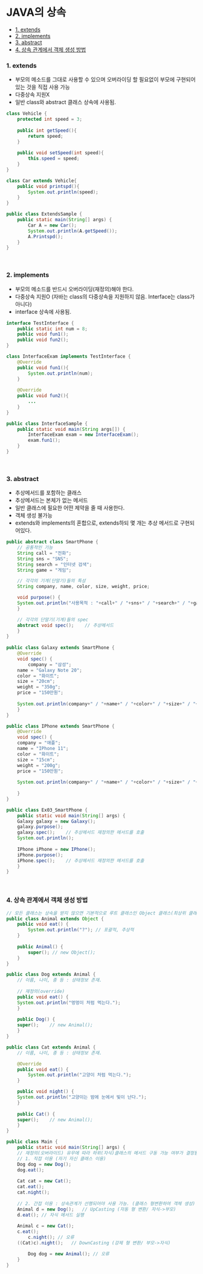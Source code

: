 # JAVA의 상속 
- [1. extends](#1-extends)
- [2. implements](#2-implements)
- [3. abstract](#3-abstract)
- [4. 상속 관계에서 객체 생성 방법](#4-상속-관계에서-객체-생성-방법)

### 1. extends
   - 부모의 메소드를 그대로 사용할 수 있으며 오버라이딩 할 필요없이 부모에 구현되어있는 것을 직접 사용 가능 
   - 다중상속 지원X
   - 일반 class와 abstract 클래스 상속에 사용됨. 

```java
class Vehicle {
    protected int speed = 3;
    
    public int getSpeed(){
    	return speed;
    }
    
    public void setSpeed(int speed){
    	this.speed = speed;
    }
}

class Car extends Vehicle{
    public void printspd(){
    	System.out.println(speed);
    }
}

public class ExtendsSample {
    public static main(String[] args) {
    	Car A = new Car();
        System.out.println(A.getSpeed());
        A.Printspd();
    }
}
```

<br/>

### 2. implements
   - 부모의 메소드를 반드시 오버라이딩(재정의)해야 한다. 
   - 다중상속 지원O (자바는 class의 다중상속을 지원하지 않음. Interface는 class가 아니다)
   - interface 상속에 사용됨. 

```java
interface TestInterface {
    public static int num = 8;
    public void fun1();
    public void fun2();
}

class InterfaceExam implements TestInterface {
    @Override
    public void fun1(){
    	System.out.println(num);
    }
    
    @Override
    public void fun2(){
    	...
    }
}

public class InterfaceSample {
    public static void main(String args[]) {
    	InterfaceExam exam = new InterfaceExam();
        exam.fun1();
    }
}
```

<br/>

### 3. abstract
   - 추상메서드를 포함하는 클래스 
   - 추상메서드는 본체가 없는 메서드 
   - 일반 클래스에 필요한 어떤 제약을 줄 때 사용한다. 
   - 객체 생성 불가능 
   - extends와 implements의 혼합으로, extends하되 몇 개는 추상 메서드로 구현되어있다. 

```java
public abstract class SmartPhone {
    // 공통적인 기능
    String call = "전화";
    String sns = "SNS";
    String search = "인터넷 검색";
    String game = "게임";

    // 각각의 기계(단말기)들의 특성
    String company, name, color, size, weight, price;

    void purpose() {
	System.out.println("사용목적 : "+call+" / "+sns+" / "+search+" / "+game);
    }

    // 각각의 단말기(기계)들의 spec
    abstract void spec();    // 추상메서드
    }
}
   
public class Galaxy extends SmartPhone {
    @Override
    void spec() {
    	company = "삼성"; 
	name = "Galaxy Note 20";
	color = "화이트";
	size = "20cm";
	weight = "350g";
	price = "150만원";
		
	System.out.println(company+" / "+name+" / "+color+" / "+size+" / "+weight+" / "+price);
    }
}

public class IPhone extends SmartPhone {
    @Override
    void spec() {
	company = "애플"; 
	name = "IPhone 11"; 
	color = "화이트";
	size = "15cm"; 
	weight = "200g"; 
	price = "150만원";
		
	System.out.println(company+" / "+name+" / "+color+" / "+size+" / "+weight+" / "+price);
		
    }
}

public class Ex03_SmartPhone {
    public static void main(String[] args) {
	Galaxy galaxy = new Galaxy();
	galaxy.purpose();
	galaxy.spec();    // 추상메서드 재정의한 메서드를 호출
	System.out.println();
		
	IPhone iPhone = new IPhone();
	iPhone.purpose();
	iPhone.spec();    // 추상메서드 재정의한 메서드를 호출
    }
}
```

<br/>

### 4. 상속 관계에서 객체 생성 방법
```java
// 모든 클래스는 상속을 받지 않으면 기본적으로 루트 클래스인 Object 클래스(최상위 클래스)를 상속받음
public class Animal extends Object {
    public void eat() {
    	System.out.println("?"); // 포괄적, 추상적
    }
	
    public Animal() {
    	super(); // new Object();
    }
}
```

```java
public class Dog extends Animal {
    // 이름, 나이, 종 등 : 상태정보 존재.
	
    // 재정의(override)
    public void eat() { 
	System.out.println("멍멍이 처럼 먹는다."); 
    }	
	
    public Dog() {
	super();	// new Animal();
    }
}
```

```java
public class Cat extends Animal {
    // 이름, 나이, 종 등 : 상태정보 존재.

    @Override
    public void eat() { 
    	System.out.println("고양이 처럼 먹는다."); 
    }

    public void night() {
	System.out.println("고양이는 밤에 눈에서 빛이 난다.");
    }
	
    public Cat() {
	super();	// new Animal();
    }
}
```

```java
public class Main {
    public static void main(String[] args) {
	// 재정의(오버라이드) 유무에 따라 하위(자식)클래스의 메서드 구동 가능 여부가 결정됨.
	// 1. 직접 이용 (자기 자신 클래스 이용)
	Dog dog = new Dog();
	dog.eat();
		
	Cat cat = new Cat();
	cat.eat();
	cat.night();
		
	// 2. 간접 이용	: 상속관계가 선행되어야 사용 가능. (클래스 형변환하여 객체 생성)
	Animal d = new Dog();	// UpCasting (자동 형 변환/ 자식->부모)
	d.eat(); // 자식 메서드 실행 
		
	Animal c = new Cat();
	c.eat();
        c.night(); // 오류 
	((Cat)c).night();	// DownCasting (강제 형 변환/ 부모->자식)

        Dog dog = new Animal(); // 오류  
    }
}
```
